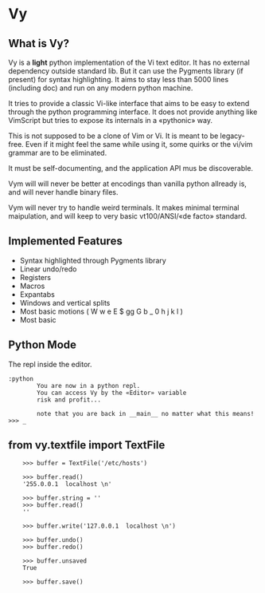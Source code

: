 Vy
===

What is Vy?
-----------

Vy is a **light** python implementation of the Vi text editor. It has 
no external dependency outside standard lib. But it can use the Pygments
library (if present) for syntax highlighting.  It aims to stay less than 5000
lines (including doc) and run on any modern python machine.

It tries to provide a classic Vi-like interface that aims to be easy to
extend through the python programming interface. It does not provide anything 
like VimScript but tries to expose its internals in a «pythonic» way. 

This is not supposed to be a clone of Vim or Vi. It is meant to be legacy-free.
Even if it might feel the same while using it, some quirks or the vi/vim grammar
are to be eliminated.

It must be self-documenting, and the application API mus be discoverable.

Vym will will never be better at encodings than vanilla python allready is, and
will never handle binary files.

Vym will never try to handle weird terminals. It makes minimal terminal maipulation,
and will keep to very basic vt100/ANSI/«de facto» standard.


Implemented Features
--------------------

* Syntax highlighted through Pygments library
* Linear undo/redo
* Registers
* Macros
* Expantabs
* Windows and vertical splits
* Most basic motions ( W w e E $ gg G b _ 0 h j k l )
* Most basic 



Python Mode
-----------
The repl inside the editor.

    :python
            You are now in a python repl.
            You can access Vy by the «Editor» variable
            risk and profit...
            
            note that you are back in __main__ no matter what this means!
    >>> _

from vy.textfile import TextFile
---------------------------------

```
    >>> buffer = TextFile('/etc/hosts')

    >>> buffer.read()
    '255.0.0.1  localhost \n'
    
    >>> buffer.string = ''
    >>> buffer.read()
    ''

    >>> buffer.write('127.0.0.1  localhost \n')

    >>> buffer.undo()
    >>> buffer.redo()
    
    >>> buffer.unsaved
    True

    >>> buffer.save()
```

